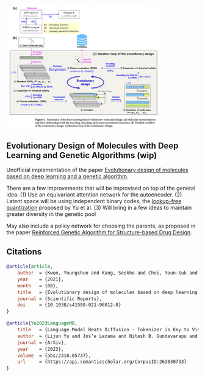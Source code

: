 <img src="./evolutionary-design-of-molecules.png" width="400px"></img>

## Evolutionary Design of Molecules with Deep Learning and Genetic Algorithms (wip)

Unofficial implementation of the paper <a href="https://www.nature.com/articles/s41598-021-96812-8">Evolutionary design of molecules based on deep learning and a genetic algorithm</a>.

There are a few improvements that will be improvised on top of the general idea. (1) Use an equivariant attention network for the autoencoder. (2) Latent space will be using independent binary codes, the <a href="https://arxiv.org/abs/2310.05737">lookup-free quantization</a> proposed by Yu et al. (3) Will bring in a few ideas to maintain greater diversity in the genetic pool

May also include a policy network for choosing the parents, as proposed in the paper <a href="https://openreview.net/forum?id=Qx6UPW0r9Lf">Reinforced Genetic Algorithm for Structure-based Drug Design</a>.

## Citations

```bibtex
@article{article,
	author 	= {Kwon, Youngchun and Kang, Seokho and Choi, Youn-Suk and Kim, Inkoo},
	year 	= {2021},
	month 	= {08},
	title 	= {Evolutionary design of molecules based on deep learning and a genetic algorithm},
	journal = {Scientific Reports},
	doi 	= {10.1038/s41598-021-96812-8}
}
```

```bibtex
@article{Yu2023LanguageMB,
	title 	= {Language Model Beats Diffusion - Tokenizer is Key to Visual Generation},
	author 	= {Lijun Yu and Jos'e Lezama and Nitesh B. Gundavarapu and Luca Versari and Kihyuk Sohn and David C. Minnen and Yong Cheng and Agrim Gupta and Xiuye Gu and Alexander G. Hauptmann and Boqing Gong and Ming-Hsuan Yang and Irfan Essa and David A. Ross and Lu Jiang},
	journal = {ArXiv},
	year 	= {2023},
	volume 	= {abs/2310.05737},
	url 	= {https://api.semanticscholar.org/CorpusID:263830733}
}
```
